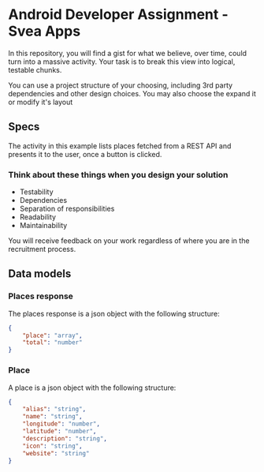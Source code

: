 # Android Developer Assignment - Svea Apps

In this repository, you will find a gist for what we believe, over time, could turn
into a massive activity. Your task is to break this view into logical, testable
chunks.

You can use a project structure of your choosing, including 3rd party dependencies and other
design choices. You may also choose the expand it or modify it's layout

## Specs

The activity in this example lists places fetched from a REST API and presents it to
the user, once a button is clicked.

### Think about these things when you design your solution

* Testability
* Dependencies
* Separation of responsibilities
* Readability
* Maintainability


You will receive feedback on your work regardless of where you are in the
recruitment process.

## Data models

### Places response

The places response is a json object with the following structure:

```json
{
    "place": "array",
    "total": "number"
}
```

### Place

A place is a json object with the following structure:

```json
{
    "alias": "string",
    "name": "string",
    "longitude": "number",
    "latitude": "number",
    "description": "string",
    "icon": "string",
    "website": "string"
}
```

